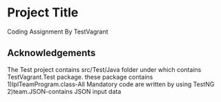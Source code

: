 
# Project Title

Coding Assignment By TestVagrant
## Acknowledgements
The Test project contains
src/Test/Java folder under which contains TestVagrant.Test package.
these package contains
1)IplTeamProgram.class-All Mandatory code are written by using TestNG
2)team.JSON-contains JSON input data
